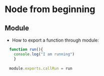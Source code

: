 # Node from beginning

## Module

- How to export a function through module:
```javascript
  function run(){
    console.log("I am running")
    }
    
  module.exports.callRun = run
 ```
    
    
    
    

